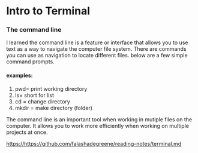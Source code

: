 # **Intro to Terminal**

### The command line

I learned the command line is a feature or interface that allows you to use text as a way to navigate the computer file system. There are commands you can use as navigation to locate different files. below are a few simple command prompts.

#### examples:

1. pwd= print working directory 
2. ls= short for list
3. cd = change directory 
4. mkdir = make directory (folder)

The command line is an important tool when working in mutiple files on the computer. It allows you to work more efficiently when working on multiple projects at once. 

<https://https://github.com/falashadegreene/reading-notes/terminal.md>
